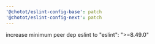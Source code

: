```yaml
---
'@chotot/eslint-config-base': patch
'@chotot/eslint-config-next': patch
---
```


increase minimum peer dep eslint to "eslint": ">=8.49.0"
